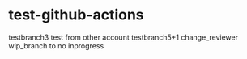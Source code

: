 # test-github-actions

testbranch3
test from other account
testbranch5+1
change_reviewer
wip_branch to no inprogress